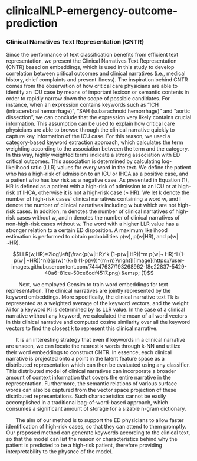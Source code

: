 # clinicalNLP-emergency-outcome-prediction
### Clinical Narratives Text Representation (CNTR)


Since the performance of text classification benefits from efficient text representation, we present the Clinical Narratives Text Representation (CNTR) based on embeddings, which is used in this study to develop correlation between critical outcomes and clinical narratives (i.e., medical history, chief complaints and present illness). The inspiration behind CNTR comes from  the observation of how critical care physicians are able to identify an ICU case by means of important lexicon or semantic contents in order to rapidly narrow down the scope of possible candidates. For instance, when an expression contains keywords such as “ICH (intracerebral hemorrhage)”, “SAH (subarachnoid hemorrhage)” and “aortic dissection”, we can conclude that the expression very likely contains crucial information. This assumption can be used to explain how critical care physicians are able to browse through the clinical narrative quickly to capture key information of the ICU case. For this reason, we used a category-based keyword extraction approach, which calculates the term weighting according to the association between the term and the category. In this way, highly weighted terms indicate a strong association with ED critical outcomes. This association is determined by calculating log-likelihood ratio (LLR) values for every word in the text. We define the patient who has a high-risk of admission to an ICU or IHCA as a positive case, and a patient who has low risk as a negative case. As presented in Equation (1), HR is defined as a patient with a high-risk of admission to an ICU or at high-risk of IHCA, otherwise it is not a high-risk case (¬ HR). We let k denote the number of high-risk cases’ clinical narratives containing a word w, and l denote the number of clinical narratives including w but which are not high-risk cases. In addition, m denotes the number of clinical narratives of high-risk cases without w, and n denotes the number of clinical narratives of non-high-risk cases without w. The word with a higher LLR value has a stronger relation to a certain ED disposition. A maximum likelihood estimation is performed to obtain probabilities p(w), p(w|HR), and p(w|¬HR).


$$LLR(w,HR)=2log⁡\left[\frac{p(w|HR)^k (1-p(w│HR))^m p(w|¬ HR)^l (1-p(w│¬HR))^n)}{p(w)^(k+l) (1-p(w))^(m+n)}\right]![image](https://user-images.githubusercontent.com/74447637/193268962-f8e22837-5429-40a6-81ce-50ce6cdf4517.png) &emsp; (1)$$

  
&nbsp;
&nbsp;
&emsp; Next, we employed Gensim  to train word embeddings for text representation. The clinical narratives are jointly represented by the keyword embeddings. More specifically, the clinical narrative text Tk is represented as a weighted average of the keyword vectors, and the weight λi for a keyword Ki is determined by its LLR value. In the case of a clinical narrative without any keyword, we calculated the mean of all word vectors in this clinical narrative and computed cosine similarity over all the keyword vectors to find the closest k to represent this clinical narrative.

&nbsp;
&emsp; It is an interesting strategy that even if keywords in a clinical narrative are unseen, we can locate the nearest k words through k-NN and utilize their word embeddings to construct CNTR. In essence, each clinical narrative is projected onto a point in the latent feature space as a distributed representation which can then be evaluated using any classifier. This distributed model of clinical narratives can incorporate a broader amount of context information that covers the entire narrative in the representation. Furthermore, the semantic relations of various surface words can also be captured from the vector space projection of these distributed representations. Such characteristics cannot be easily accomplished in a traditional bag-of-word-based approach, which consumes a significant amount of storage for a sizable n-gram dictionary.

&nbsp;
&emsp; The aim of our method is to support the ED physicians to allow faster identification of high-risk cases, so that they can attend to them promptly. Our proposed method can generate keywords according to the clinical text, so that the model can list the reason or characteristics behind why the patient is predicted to be a high-risk patient, therefore providing interpretability to the physnce of the model.
